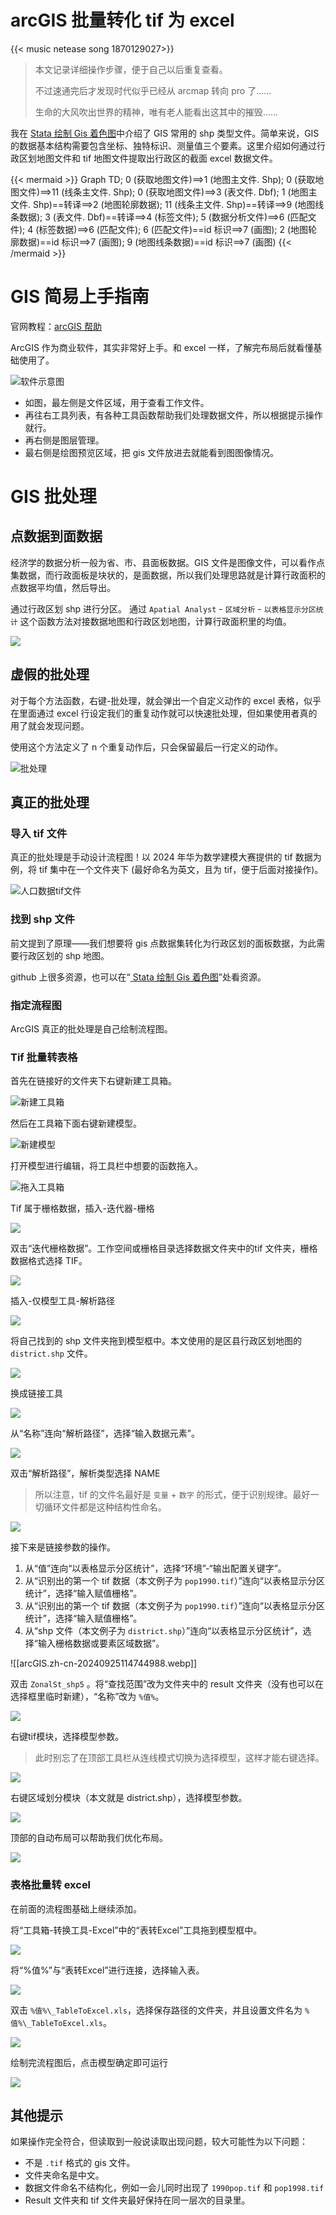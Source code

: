 #  arcGIS 批量转化 tif 为 excel

{{< music netease song 1870129027>}} 

>本文记录详细操作步骤，便于自己以后重复查看。
>
>不过速通完后才发现时代似乎已经从 arcmap 转向 pro 了......
>
>生命的大风吹出世界的精神，唯有老人能看出这其中的摧毁......

我在 [ Stata 绘制 Gis 着色图](https://blog.huaxiangshan.com/zh-cn/posts/statagis/)中介绍了 GIS 常用的 shp 类型文件。简单来说，GIS 的数据基本结构需要包含坐标、独特标识、测量值三个要素。这里介绍如何通过行政区划地图文件和 tif 地图文件提取出行政区的截面 excel 数据文件。

{{< mermaid >}}
Graph TD; 
0 (获取地图文件)==>1 (地图主文件. Shp); 
0 (获取地图文件)==>11 (线条主文件. Shp);
0 (获取地图文件)==>3 (表文件. Dbf); 
1 (地图主文件. Shp)==转译==>2 (地图轮廓数据);
11 (线条主文件. Shp)==转译==>9 (地图线条数据);
3 (表文件. Dbf)==转译==>4 (标签文件); 
5 (数据分析文件)==>6 (匹配文件); 
4 (标签数据)==>6 (匹配文件); 6 (匹配文件)==id 标识==>7 (画图); 
2 (地图轮廓数据)==id 标识==>7 (画图); 
9 (地图线条数据)==id 标识==>7 (画图)
{{< /mermaid >}} 

# GIS 简易上手指南

官网教程：[arcGIS 帮助](https://pro.arcgis.com/zh-cn/pro-app/latest/help/main/welcome-to-the-arcgis-pro-app-help.htm)

ArcGIS 作为商业软件，其实非常好上手。和 excel 一样，了解完布局后就看懂基础使用了。

![软件示意图](/img/arcGIS.zh-cn-20240923153250443.webp)

- 如图，最左侧是文件区域，用于查看工作文件。
- 再往右工具列表，有各种工具函数帮助我们处理数据文件，所以根据提示操作就行。
- 再右侧是图层管理。
- 最右侧是绘图预览区域，把 gis 文件放进去就能看到图图像情况。

# GIS 批处理

## 点数据到面数据

经济学的数据分析一般为省、市、县面板数据。GIS 文件是图像文件，可以看作点集数据，而行政面板是块状的，是面数据，所以我们处理思路就是计算行政面积的点数据平均值，然后导出。

通过行政区划 shp 进行分区。
通过 `Apatial Analyst` - `区域分析` - `以表格显示分区统计` 这个函数方法对接数据地图和行政区划地图，计算行政面积里的均值。

![](/img/arcGIS.zh-cn-20240923154317568.webp)


## 虚假的批处理

对于每个方法函数，右键-批处理，就会弹出一个自定义动作的 excel 表格，似乎在里面通过 excel 行设定我们的重复动作就可以快速批处理，但如果使用者真的用了就会发现问题。

使用这个方法定义了 n 个重复动作后，只会保留最后一行定义的动作。

![批处理](/img/arcGIS.zh-cn-20240923155140485.webp)

## 真正的批处理

### 导入 tif 文件

真正的批处理是手动设计流程图！以 2024 年华为数学建模大赛提供的 tif 数据为例，将 tif 集中在一个文件夹下 (最好命名为英文，且为 tif，便于后面对接操作)。

![人口数据tif文件](/img/arcGIS.zh-cn-20240925111328464.webp)

### 找到 shp 文件

前文提到了原理——我们想要将 gis 点数据集转化为行政区划的面板数据，为此需要行政区划的 shp 地图。

github 上很多资源，也可以在“[ Stata 绘制 Gis 着色图](https://blog.huaxiangshan.com/zh-cn/posts/statagis/)”处看资源。

### 指定流程图

ArcGIS 真正的批处理是自己绘制流程图。

### Tif 批量转表格

首先在链接好的文件夹下右键新建工具箱。

![新建工具箱](/img/arcGIS.zh-cn-20240925112642775.webp)

然后在工具箱下面右键新建模型。

![新建模型](/img/arcGIS.zh-cn-20240925112729074.webp)

打开模型进行编辑，将工具栏中想要的函数拖入。

![拖入工具箱](/img/arcGIS.zh-cn-20240925113051718.webp)

Tif 属于栅格数据，插入-迭代器-栅格

![](/img/arcGIS.zh-cn-20240925113609908.webp)

双击“迭代栅格数据”。工作空间或栅格目录选择数据文件夹中的tif 文件夹，栅格数据格式选择 TIF。

![](/img/arcGIS.zh-cn-20240925113808126.webp)

插入-仅模型工具-解析路径

![](/img/arcGIS.zh-cn-20240925113904528.webp)

将自己找到的 shp 文件夹拖到模型框中。本文使用的是区县行政区划地图的 `district.shp` 文件。

![](/img/arcGIS.zh-cn-20240925114033696.webp)

换成链接工具

![](/img/arcGIS.zh-cn-20240925114207152.webp)

从“名称”连向“解析路径”，选择“输入数据元素”。

![](/img/arcGIS.zh-cn-20240925114320208.webp)

双击“解析路径”，解析类型选择 NAME

>所以注意，tif 的文件名最好是 `变量` + `数字` 的形式，便于识别规律。最好一切循环文件都是这种结构性命名。

![](/img/arcGIS.zh-cn-20240925114530352.webp)

接下来是链接参数的操作。

1. 从“值”连向“以表格显示分区统计”，选择“环境”-“输出配置关键字”。
2. 从“识别出的第一个 tif 数据（本文例子为 `pop1990.tif`）”连向“以表格显示分区统计”，选择“输入赋值栅格”。
2. 从“识别出的第一个 tif 数据（本文例子为 `pop1990.tif`）”连向“以表格显示分区统计”，选择“输入赋值栅格”。
3. 从“shp 文件（本文例子为 `district.shp`）”连向“以表格显示分区统计”，选择“输入栅格数据或要素区域数据”。

![[arcGIS.zh-cn-20240925114744988.webp]]

双击 `ZonalSt_shp5` 。将“查找范围”改为文件夹中的 result 文件夹（没有也可以在选择框里临时新建），“名称”改为 `%值%`。

![](/img/arcGIS.zh-cn-20240925115208041.webp)

右键tif模块，选择模型参数。

>此时别忘了在顶部工具栏从连线模式切换为选择模型，这样才能右键选择。

![](/img/arcGIS.zh-cn-20240925115531431.webp)

右键区域划分模块（本文就是 district.shp），选择模型参数。

![](/img/arcGIS.zh-cn-20240925115734046.webp)

顶部的自动布局可以帮助我们优化布局。

![](/img/arcGIS.zh-cn-20240925115801305.webp)
### 表格批量转 excel

在前面的流程图基础上继续添加。

将“工具箱-转换工具-Excel”中的“表转Excel”工具拖到模型框中。

![](/img/arcGIS.zh-cn-20240925115924493.webp)

将“%值%”与“表转Excel”进行连接，选择输入表。

![](/img/arcGIS.zh-cn-20240925120016912.webp)

双击 `%值%\_TableToExcel.xls`，选择保存路径的文件夹，并且设置文件名为 `%值%\_TableToExcel.xls`。

![](/img/arcGIS.zh-cn-20240925120246941.webp)

绘制完流程图后，点击模型确定即可运行

![](/img/arcGIS.zh-cn-20240925120948913.webp)

## 其他提示

如果操作完全符合，但读取到一般说读取出现问题，较大可能性为以下问题：

- 不是 `.tif` 格式的 gis 文件。
- 文件夹命名是中文。
- 数据文件命名不结构化，例如一会儿同时出现了 `1990pop.tif` 和 `pop1998.tif`
- Result 文件夹和 tif 文件夹最好保持在同一层次的目录里。


